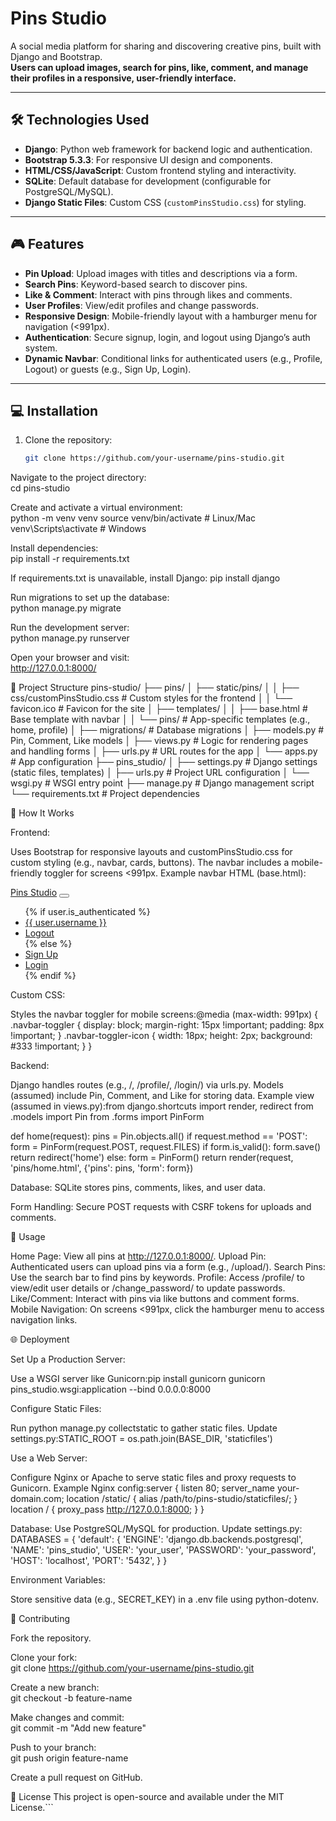 # Pins Studio

A social media platform for sharing and discovering creative pins, built with Django and Bootstrap.  
**Users can upload images, search for pins, like, comment, and manage their profiles in a responsive, user-friendly interface.**

---

## 🛠️ Technologies Used

- **Django**: Python web framework for backend logic and authentication.
- **Bootstrap 5.3.3**: For responsive UI design and components.
- **HTML/CSS/JavaScript**: Custom frontend styling and interactivity.
- **SQLite**: Default database for development (configurable for PostgreSQL/MySQL).
- **Django Static Files**: Custom CSS (`customPinsStudio.css`) for styling.

---

## 🎮 Features

- **Pin Upload**: Upload images with titles and descriptions via a form.
- **Search Pins**: Keyword-based search to discover pins.
- **Like & Comment**: Interact with pins through likes and comments.
- **User Profiles**: View/edit profiles and change passwords.
- **Responsive Design**: Mobile-friendly layout with a hamburger menu for navigation (<991px).
- **Authentication**: Secure signup, login, and logout using Django’s auth system.
- **Dynamic Navbar**: Conditional links for authenticated users (e.g., Profile, Logout) or guests (e.g., Sign Up, Login).

---

## 💻 Installation

1. Clone the repository:  
   ```bash
   git clone https://github.com/your-username/pins-studio.git


Navigate to the project directory:  
cd pins-studio


Create and activate a virtual environment:  
python -m venv venv
source venv/bin/activate  # Linux/Mac
venv\Scripts\activate     # Windows


Install dependencies:  
pip install -r requirements.txt


If requirements.txt is unavailable, install Django: pip install django


Run migrations to set up the database:  
python manage.py migrate


Run the development server:  
python manage.py runserver


Open your browser and visit:  
http://127.0.0.1:8000/




📂 Project Structure
pins-studio/
├── pins/
│   ├── static/pins/
│   │   ├── css/customPinsStudio.css  # Custom styles for the frontend
│   │   └── favicon.ico               # Favicon for the site
│   ├── templates/
│   │   ├── base.html                 # Base template with navbar
│   │   └── pins/                     # App-specific templates (e.g., home, profile)
│   ├── migrations/                   # Database migrations
│   ├── models.py                     # Pin, Comment, Like models
│   ├── views.py                      # Logic for rendering pages and handling forms
│   ├── urls.py                       # URL routes for the app
│   └── apps.py                       # App configuration
├── pins_studio/
│   ├── settings.py                   # Django settings (static files, templates)
│   ├── urls.py                       # Project URL configuration
│   └── wsgi.py                       # WSGI entry point
├── manage.py                         # Django management script
└── requirements.txt                  # Project dependencies


🤖 How It Works

Frontend: 

Uses Bootstrap for responsive layouts and customPinsStudio.css for custom styling (e.g., navbar, cards, buttons).
The navbar includes a mobile-friendly toggler for screens <991px.
Example navbar HTML (base.html):<nav class="navbar">
    <div class="navbar-row">
        <a class="navbar-brand brand-effect" href="{% url 'home' %}">Pins Studio</a>
        <button class="navbar-toggler" type="button" data-bs-toggle="collapse" data-bs-target="#navbarNav">
            <span class="navbar-toggler-icon"></span>
        </button>
        <div class="navbar-collapse" id="navbarNav">
            <ul class="navbar-nav">
                {% if user.is_authenticated %}
                    <li class="nav-item"><a class="nav-link nav-link-effect" href="{% url 'profile' %}">{{ user.username }}</a></li>
                    <li class="nav-item"><a class="nav-link nav-link-effect" href="{% url 'logout' %}">Logout</a></li>
                {% else %}
                    <li class="nav-item"><a class="nav-link nav-link-effect" href="{% url 'signup' %}">Sign Up</a></li>
                    <li class="nav-item"><a class="nav-link nav-link-effect" href="{% url 'login' %}">Login</a></li>
                {% endif %}
            </ul>
        </div>
    </div>
</nav>




Custom CSS:

Styles the navbar toggler for mobile screens:@media (max-width: 991px) {
    .navbar-toggler {
        display: block;
        margin-right: 15px !important;
        padding: 8px !important;
    }
    .navbar-toggler-icon {
        width: 18px;
        height: 2px;
        background: #333 !important;
    }
}




Backend:

Django handles routes (e.g., /, /profile/, /login/) via urls.py.
Models (assumed) include Pin, Comment, and Like for storing data.
Example view (assumed in views.py):from django.shortcuts import render, redirect
from .models import Pin
from .forms import PinForm

def home(request):
    pins = Pin.objects.all()
    if request.method == 'POST':
        form = PinForm(request.POST, request.FILES)
        if form.is_valid():
            form.save()
            return redirect('home')
    else:
        form = PinForm()
    return render(request, 'pins/home.html', {'pins': pins, 'form': form})




Database: SQLite stores pins, comments, likes, and user data.

Form Handling: Secure POST requests with CSRF tokens for uploads and comments.



🚀 Usage

Home Page: View all pins at http://127.0.0.1:8000/.
Upload Pin: Authenticated users can upload pins via a form (e.g., /upload/).
Search Pins: Use the search bar to find pins by keywords.
Profile: Access /profile/ to view/edit user details or /change_password/ to update passwords.
Like/Comment: Interact with pins via like buttons and comment forms.
Mobile Navigation: On screens <991px, click the hamburger menu to access navigation links.


🌐 Deployment

Set Up a Production Server:

Use a WSGI server like Gunicorn:pip install gunicorn
gunicorn pins_studio.wsgi:application --bind 0.0.0.0:8000




Configure Static Files:

Run python manage.py collectstatic to gather static files.
Update settings.py:STATIC_ROOT = os.path.join(BASE_DIR, 'staticfiles')




Use a Web Server:

Configure Nginx or Apache to serve static files and proxy requests to Gunicorn.
Example Nginx config:server {
    listen 80;
    server_name your-domain.com;
    location /static/ {
        alias /path/to/pins-studio/staticfiles/;
    }
    location / {
        proxy_pass http://127.0.0.1:8000;
    }
}




Database: Use PostgreSQL/MySQL for production. Update settings.py:
DATABASES = {
    'default': {
        'ENGINE': 'django.db.backends.postgresql',
        'NAME': 'pins_studio',
        'USER': 'your_user',
        'PASSWORD': 'your_password',
        'HOST': 'localhost',
        'PORT': '5432',
    }
}


Environment Variables:

Store sensitive data (e.g., SECRET_KEY) in a .env file using python-dotenv.




👥 Contributing

Fork the repository.

Clone your fork:  
git clone https://github.com/your-username/pins-studio.git


Create a new branch:  
git checkout -b feature-name


Make changes and commit:  
git commit -m "Add new feature"


Push to your branch:  
git push origin feature-name


Create a pull request on GitHub.



📜 License
This project is open-source and available under the MIT License.```
